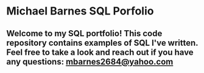 # Michael Barnes SQL Porfolio

## Welcome to my SQL portfolio! This code repository contains examples of SQL I've written. Feel free to take a look and reach out if you have any questions: mbarnes2684@yahoo.com
